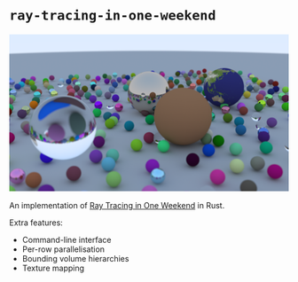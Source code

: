 # `ray-tracing-in-one-weekend`

![A randomly generated scene](./render.png)

An implementation of [Ray Tracing in One Weekend](https://raytracing.github.io/) in Rust.

Extra features:
* Command-line interface
* Per-row parallelisation
* Bounding volume hierarchies
* Texture mapping